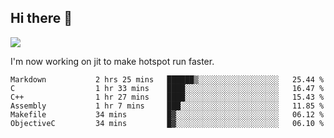 


<!--
**liusy58/liusy58** is a ✨ _special_ ✨ repository because its `README.md` (this file) appears on your GitHub profile.

Here are some ideas to get you started:

- 🔭 I’m currently working on ...
- 🌱 I’m currently learning ...
- 👯 I’m looking to collaborate on ...
- 🤔 I’m looking for help with ...
- 💬 Ask me about ...
- 📫 How to reach me: ...
- 😄 Pronouns: ...
- ⚡ Fun fact: ...
-->
<!--
![](https://komarev.com/ghpvc/?username=liusy58&color=brightgreen&label=PROFILE+VIEWS)




- 🔭 I’m currently working on my .
- 📫 How to reach me:plz contact me by [email](liusy58@,ail2.sysu.edu.cn) or WeChat(LIUSIYU_58)
- 🏫 I'm an undergraduate in Sun-Yat-sen University majoring in the computer science. Expected to graduate in Spring 2021.
- 👯 I'm now interested in System such as OS, Compiler and Database. 
- 🤔 I’m looking for help with Database System.
-->

## Hi there 👋
![](https://komarev.com/ghpvc/?username=liusy58&color=brightgreen&label=PROFILE+VIEWS)



I'm now working on jit to make hotspot run faster.



 <!--START_SECTION:waka-->

```text
Markdown           2 hrs 25 mins   ██████▒░░░░░░░░░░░░░░░░░░   25.44 %
C                  1 hr 33 mins    ████░░░░░░░░░░░░░░░░░░░░░   16.47 %
C++                1 hr 27 mins    ████░░░░░░░░░░░░░░░░░░░░░   15.43 %
Assembly           1 hr 7 mins     ███░░░░░░░░░░░░░░░░░░░░░░   11.85 %
Makefile           34 mins         █▓░░░░░░░░░░░░░░░░░░░░░░░   06.12 %
ObjectiveC         34 mins         █▓░░░░░░░░░░░░░░░░░░░░░░░   06.10 %
```

<!--END_SECTION:waka-->
